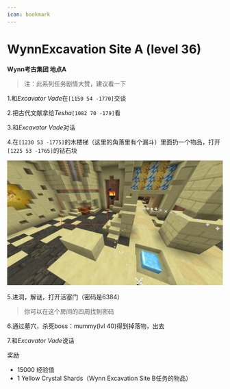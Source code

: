 ```yaml
---
icon: bookmark
---
```


# WynnExcavation Site A (level 36)
**Wynn考古集团   地点A**

>注：此系列任务剧情大赞，建议看一下

1.和*Excavator Vade*在`[1150 54 -1770]`交谈

2.把古代文献拿给*Tesha*`[1082 70 -179]`看

3.和*Excavator Vade*对话

4.在`[1230 53 -1775]`的木楼梯（这里的角落里有个漏斗）里面扔一个物品，打开`[1225 53 -1765]`的钻石块

![](../../.vuepress/public/assets/img/lvl36-1.jpg)

5.进洞，解谜，打开活塞门（密码是6384）
>你可以在这个房间的四周找到密码

6.通过墓穴，杀死boss：mummy(lvl 40)得到掉落物，出去

7.和*Excavator Vade*说话

奖励
+ 15000 经验值
+ 1 Yellow Crystal Shards（Wynn Excavation Site B任务的物品）